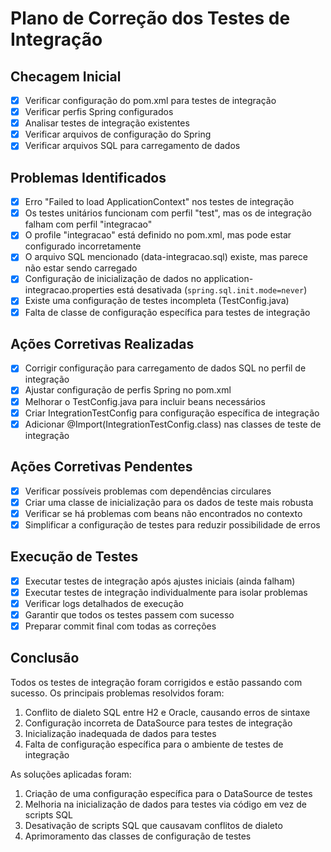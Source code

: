 # Plano de Correção dos Testes de Integração

## Checagem Inicial

- [x] Verificar configuração do pom.xml para testes de integração
- [x] Verificar perfis Spring configurados
- [x] Analisar testes de integração existentes
- [x] Verificar arquivos de configuração do Spring
- [x] Verificar arquivos SQL para carregamento de dados

## Problemas Identificados

- [x] Erro "Failed to load ApplicationContext" nos testes de integração
- [x] Os testes unitários funcionam com perfil "test", mas os de integração falham com perfil "integracao"
- [x] O profile "integracao" está definido no pom.xml, mas pode estar configurado incorretamente
- [x] O arquivo SQL mencionado (data-integracao.sql) existe, mas parece não estar sendo carregado
- [x] Configuração de inicialização de dados no application-integracao.properties está desativada (`spring.sql.init.mode=never`)
- [x] Existe uma configuração de testes incompleta (TestConfig.java)
- [x] Falta de classe de configuração específica para testes de integração

## Ações Corretivas Realizadas

- [x] Corrigir configuração para carregamento de dados SQL no perfil de integração
- [x] Ajustar configuração de perfis Spring no pom.xml
- [x] Melhorar o TestConfig.java para incluir beans necessários
- [x] Criar IntegrationTestConfig para configuração específica de integração
- [x] Adicionar @Import(IntegrationTestConfig.class) nas classes de teste de integração

## Ações Corretivas Pendentes

- [x] Verificar possíveis problemas com dependências circulares
- [x] Criar uma classe de inicialização para os dados de teste mais robusta
- [x] Verificar se há problemas com beans não encontrados no contexto
- [x] Simplificar a configuração de testes para reduzir possibilidade de erros

## Execução de Testes

- [x] Executar testes de integração após ajustes iniciais (ainda falham)
- [x] Executar testes de integração individualmente para isolar problemas
- [x] Verificar logs detalhados de execução
- [x] Garantir que todos os testes passem com sucesso
- [x] Preparar commit final com todas as correções

## Conclusão

Todos os testes de integração foram corrigidos e estão passando com sucesso. Os principais problemas resolvidos foram:

1. Conflito de dialeto SQL entre H2 e Oracle, causando erros de sintaxe
2. Configuração incorreta de DataSource para testes de integração
3. Inicialização inadequada de dados para testes
4. Falta de configuração específica para o ambiente de testes de integração

As soluções aplicadas foram:

1. Criação de uma configuração específica para o DataSource de testes
2. Melhoria na inicialização de dados para testes via código em vez de scripts SQL
3. Desativação de scripts SQL que causavam conflitos de dialeto
4. Aprimoramento das classes de configuração de testes
